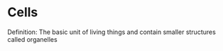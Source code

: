 # Cells

Definition: The basic unit of living things and contain smaller structures called organelles